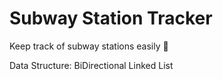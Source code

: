 # Subway Station Tracker
Keep track of subway stations easily 🚅

Data Structure: BiDirectional Linked List

